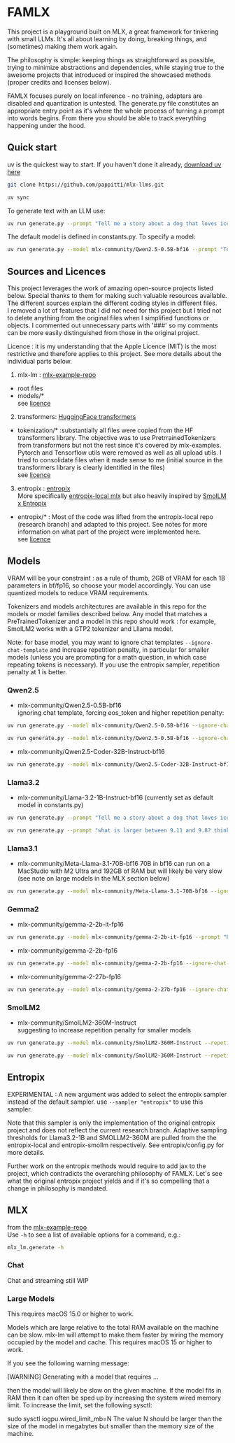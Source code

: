 <!-- TODO:
- python 13?
- should entropix be just another processor before sampling rather than a separate sampler?
- speculative decoding for llama, gemma, qwen
-->

# FAMLX
This project is a playground built on MLX, a great framework for tinkering with small LLMs. It's all about learning by doing, breaking things, and (sometimes) making them work again.    

The philosophy is simple: keeping things as straightforward as possible, trying to minimize abstractions and dependencies, while staying true to the awesome projects that introduced or inspired the showcased methods (proper credits and licenses below).  

FAMLX focuses purely on local inference - no training, adapters are disabled and quantization is untested. The generate.py file constitutes an appropriate entry point as it's where the whole process of turning a prompt into words begins. From there you should be able to track everything happening under the hood.   

## Quick start

uv is the quickest way to start. If you haven't done it already, [download uv here](https://docs.astral.sh/uv/getting-started/installation/) 

```bash
git clone https://github.com/pappitti/mlx-llms.git
```

```bash
uv sync
```

To generate text with an LLM use:

```bash
uv run generate.py --prompt "Tell me a story about a dog that loves ice"
```

The default model is defined in constants.py. To specify a model:
```bash
uv run generate.py --model mlx-community/Qwen2.5-0.5B-bf16 --prompt "Tell me a story about a dog that loves ice"
```

## Sources and Licences
This project leverages the work of amazing open-source projects listed below. Special thanks to them for making such valuable resources available. The different sources explain the different coding styles in different files.  
I removed a lot of features that I did not need for this project but I tried not to delete anything from the original files when I simplified functions or objects. I commented out unnecessary parts with '###' so my comments can be more easily distinguished from those in the original project. 

Licence : it is my understanding that the Apple Licence (MIT) is the most restrictive and therefore applies to this project. See more details about the individual parts below.
 
1. mlx-lm : [mlx-example-repo](https://github.com/ml-explore/mlx-examples/tree/main/llms/mlx_lm)
- root files
- models/*  
see [licence](https://github.com/ml-explore/mlx-examples/blob/main/LICENSE)

2. transformers: [HuggingFace transformers](https://github.com/huggingface/transformers/tree/main/src/transformers)
- tokenization/* :substantially all files were copied from the HF transformers library. The objective was to use PretrrainedTokenizers from transformers but not the rest since it's covered by mlx-examples. Pytorch and Tensorflow utils were removed as well as all upload utils. I tried to consolidate files when it made sense to me (initial source in the transformers library is clearly identified in the files)  
see [licence](https://github.com/huggingface/transformers/blob/main/LICENSE)

3. entropix : [entropix](https://github.com/xjdr-alt/entropix)  
More specifically [entropix-local mlx](https://github.com/xjdr-alt/entropix-local/tree/research/entropix/local/mlx) but also heavily inspired by [SmolLM x Entropix](https://github.com/SinatrasC/entropix-smollm)   
- entropix/* : Most of the code was lifted from the entropix-local repo (research branch) and adapted to this project. See notes for more information on what part of the project were implemented here.  
see [licence](https://github.com/xjdr-alt/entropix-local/blob/main/LICENSE)
  
  
## Models
VRAM will be your constraint : as a rule of thumb, 2GB of VRAM for each 1B parameters in bf/fp16, so choose your model accordingly. You can use quantized models to reduce VRAM requirements.  

Tokenizers and models architectures are available in this repo for the models or model families described below. Any model that matches a PreTrainedTokenizer and a model in this repo should work : for example, SmolLM2 works with a GTP2 tokenizer and Lllama model.  

Note: for base model, you may want to ignore chat templates `--ignore-chat-template` and increase repetition penalty, in particular for smaller models (unless you are prompting for a math question, in which case repeating tokens is necessary). If you use the entropix sampler, repetition penalty at 1 is better.  

### Qwen2.5
- mlx-community/Qwen2.5-0.5B-bf16  
ignoring chat template, forcing eos_token and higher repetition penalty: 
```bash
uv run generate.py --model mlx-community/Qwen2.5-0.5B-bf16 --ignore-chat-template --eos-token "<|endoftext|>" --repetition-penalty 1.5 --prompt "This is the story of a dog that loves ice. On a cold Winter day"
```
```bash
uv run generate.py --model mlx-community/Qwen2.5-0.5B-bf16 --ignore-chat-template --eos-token "<|endoftext|>" --repetition-penalty 1.5 --prompt "Which is the larger number between 9.11 and 9.8? Thinking step-by-step,"
```
- mlx-community/Qwen2.5-Coder-32B-Instruct-bf16 
```bash
uv run generate.py --model mlx-community/Qwen2.5-Coder-32B-Instruct-bf16 --eos-token "<|endoftext|>"  --prompt "Please a functional implementation of transformers, i.e not the usual object-oriented implementation"
```

### Llama3.2
- mlx-community/Llama-3.2-1B-Instruct-bf16 (currently set as default model in constants.py)  
```bash
uv run generate.py --prompt "Tell me a story about a dog that loves ice"
```
```bash
uv run generate.py --prompt "what is larger between 9.11 and 9.8? think step by step"
```

### Llama3.1
- mlx-community/Meta-Llama-3.1-70B-bf16 
70B in bf16 can run on a MacStudio with M2 Ultra and 192GB of RAM but will likely be very slow (see note on large models in the MLX section below)
```bash
uv run generate.py --model mlx-community/Meta-Llama-3.1-70B-bf16 --ignore-chat-template --prompt "To address the strengths and weaknesses of the business model of hairdressers, we must primarily focus on the route to market and cost base :"
```

### Gemma2  
- mlx-community/gemma-2-2b-it-fp16  
```bash
uv run generate.py --model mlx-community/gemma-2-2b-it-fp16 --prompt "Please write a the story about a dog that loves ice"
```
- mlx-community/gemma-2-2b-fp16  
```bash
uv run generate.py --model mlx-community/gemma-2-2b-fp16 --ignore-chat-template --prompt "This is the story of a dog that loves ice. On a cold Winter day"
```
- mlx-community/gemma-2-27b-fp16
```bash
uv run generate.py --model mlx-community/gemma-2-27b-fp16 --ignore-chat-template --prompt "To address the strengths and weaknesses of the business model of hairdressers, we must primarily focus on the route to market and cost base :"
```

### SmolLM2  
- mlx-community/SmolLM2-360M-Instruct  
suggesting to increase repetition penalty for smaller models  
```bash
uv run generate.py --model mlx-community/SmolLM2-360M-Instruct --repetition-penalty 1.5 --prompt "Please write a the story about a dog that loves ice"
```
```bash
uv run generate.py --model mlx-community/SmolLM2-360M-Instruct --repetition-penalty 1.5 --prompt "what is larger between 9.11 and 9.8? think step by step" --sampler "entropix"
```

## Entropix 
EXPERIMENTAL : A new argument was added to select the entropix sampler instead of the default sampler. use `--sampler "entropix"` to use this sampler.  

Note that this sampler is only the implementation of the original entropix project and does not reflect the current research branch. Adaptive sampling thresholds for Llama3.2-1B and SMOLLM2-360M are pulled from the the entropix-local and entropix-smollm respectively. See entropix/config.py for more details.  

Further work on the entropix methods would require to add jax to the project, which contradicts the overarching philosophy of FAMLX. Let's see what the original entropix project yields and if it's so compelling that a change in philosophy is mandated.            
  

## MLX
from the [mlx-example-repo](https://github.com/ml-explore/mlx-examples/blob/main/llms/README.md?plain=1)  
Use `-h` to see a list of available options for a command, e.g.:  
```bash
mlx_lm.generate -h
```

### Chat
Chat and streaming still WIP 
<!-- To chat with an LLM use:

```bash
mlx_lm.chat
```

This will give you a chat REPL that you can use to interact with the LLM. The
chat context is preserved during the lifetime of the REPL. 

Commands in `mlx-lm` typically take command line options which let you specify
the model, sampling parameters, and more. -->

### Large Models
This requires macOS 15.0 or higher to work.

Models which are large relative to the total RAM available on the machine can be slow. mlx-lm will attempt to make them faster by wiring the memory occupied by the model and cache. This requires macOS 15 or higher to work.

If you see the following warning message:

[WARNING] Generating with a model that requires ...

then the model will likely be slow on the given machine. If the model fits in RAM then it can often be sped up by increasing the system wired memory limit. To increase the limit, set the following sysctl:

sudo sysctl iogpu.wired_limit_mb=N
The value N should be larger than the size of the model in megabytes but smaller than the memory size of the machine.
<!-- 

### Python API

You can use `mlx-lm` as a module:

```python
from mlx_lm import load, generate

model, tokenizer = load("mlx-community/Mistral-7B-Instruct-v0.3-4bit")

prompt = "Write a story about Einstein"

messages = [{"role": "user", "content": prompt}]
prompt = tokenizer.apply_chat_template(
    messages, tokenize=False, add_generation_prompt=True
)

response = generate(model, tokenizer, prompt=prompt, verbose=True)
```

To see a description of all the arguments you can do:

```
>>> help(generate)
```

#### Streaming

For streaming generation, use the `stream_generate` function. This returns a
generator object which streams the output text. For example,

```python
from mlx_lm import load, stream_generate

repo = "mlx-community/Mistral-7B-Instruct-v0.3-4bit"
model, tokenizer = load(repo)

prompt = "Write a story about Einstein"

messages = [{"role": "user", "content": prompt}]
prompt = tokenizer.apply_chat_template(
    messages, tokenize=False, add_generation_prompt=True
)

for t in stream_generate(model, tokenizer, prompt, max_tokens=512):
    print(t, end="", flush=True)
print()
```

### Command Line

You can also use `mlx-lm` from the command line with:

```
mlx_lm.generate --model mistralai/Mistral-7B-Instruct-v0.3 --prompt "hello"
```

This will download a Mistral 7B model from the Hugging Face Hub and generate
text using the given prompt.

For a full list of options run:

```
mlx_lm.generate --help
```


Large Models
Note

This requires macOS 15.0 or higher to work.

Models which are large relative to the total RAM available on the machine can be slow. mlx-lm will attempt to make them faster by wiring the memory occupied by the model and cache. This requires macOS 15 or higher to work.

If you see the following warning message:

[WARNING] Generating with a model that requires ...

then the model will likely be slow on the given machine. If the model fits in RAM then it can often be sped up by increasing the system wired memory limit. To increase the limit, set the following sysctl:

sudo sysctl iogpu.wired_limit_mb=N
The value N should be larger than the size of the model in megabytes but smaller than the memory size of the machine. -->
